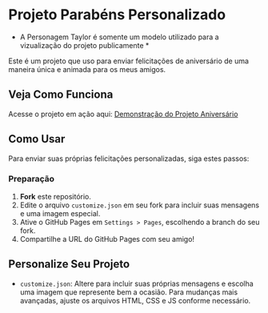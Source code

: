 # Projeto Parabéns Personalizado

* A Personagem Taylor é somente um modelo utilizado para a vizualização do projeto publicamente *

Este é um projeto que uso para enviar felicitações de aniversário de uma maneira única e animada para os meus amigos.

## Veja Como Funciona

Acesse o projeto em ação aqui: [Demonstração do Projeto Aniversário](https://devjuliusotto.github.io/ProjetoAniversario/)

## Como Usar

Para enviar suas próprias felicitações personalizadas, siga estes passos:

###  Preparação

1. **Fork** este repositório.
2. Edite o arquivo `customize.json` em seu fork para incluir suas mensagens e uma imagem especial.
3. Ative o GitHub Pages em `Settings > Pages`, escolhendo a branch do seu fork.
4. Compartilhe a URL do GitHub Pages com seu amigo!

## Personalize Seu Projeto

- `customize.json`: Altere para incluir suas próprias mensagens e escolha uma imagem que represente bem a ocasião. Para mudanças mais avançadas, ajuste os arquivos HTML, CSS e JS conforme necessário.

